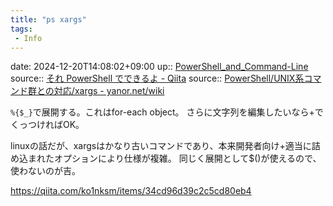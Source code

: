 ```yaml
---
title: "ps xargs"
tags:
 - Info
---
```


date: 2024-12-20T14:08:02+09:00
up:: [PowerShell_and_Command-Line](../Bar/App/PowerShell_and_Command-Line.md)
source:: [それ PowerShell でできるよ - Qiita](https://qiita.com/cd01/items/da9a36582372e7d0a7f6#xargs)
source:: [PowerShell/UNIX系コマンド群との対応/xargs - yanor.net/wiki](https://yanor.net/wiki/?PowerShell/UNIX%E7%B3%BB%E3%82%B3%E3%83%9E%E3%83%B3%E3%83%89%E7%BE%A4%E3%81%A8%E3%81%AE%E5%AF%BE%E5%BF%9C/xargs)

`%{$_}`で展開する。これはfor-each object。
さらに文字列を編集したいなら+でくっつければOK。

linuxの話だが、xargsはかなり古いコマンドであり、本来開発者向け+適当に詰め込まれたオプションにより仕様が複雑。
同じく展開として$()が使えるので、使わないのが吉。

https://qiita.com/ko1nksm/items/34cd96d39c2c5cd80eb4